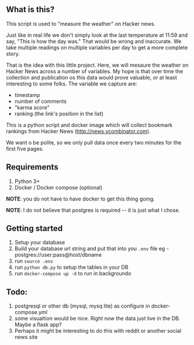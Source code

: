 ## What is this?

This script is used to "measure the weather" on Hacker news.

Just like in real life we don't simply look at the last temperature at 11:59 and say, "This is 
how the day was." That would be wrong and inaccurate. We take multiple readings on multiple variables
per day to get a more complete story. 

That is the idea with this little project. Here, we will mesaure the weather on Hacker News across
a number of variables. My hope is that over time the collection and publication os this data would
prove valuable, or at least interesting to some folks. The variable we capture are:

 - timestamp
 - number of comments
 - "karma score"
 - ranking (the link's position in the list)


This is a python script and docker image which will collect bookmark rankings from Hacker News 
(http://news.ycombinator.com).

We want o be polite, so we only pull data once every two minutes for the first five pages.

## Requirements
  1. Python 3+
  2. Docker / Docker compose (optional)

**NOTE**: you do not have to have docker to get this thing going.

**NOTE**: I do not believe that postgres is required -- it is just what I chose.

## Getting started
  1. Setup your database
  2. Build your database url string and put that into you `.env` file
     eg - postgres://user:pass@host/dbname
  3. run `source .env`
  4. run `python db.py` to setup the tables in your DB
  5. run `docker-compose up -d` to run in backgroundo

## Todo:
  1. postgresql or other db (mysql, mysq lite) as configure in docker-compose.yml
  2. some visualtion would be nice. Right now the data just live in the DB. Maybe a flask app?
  2. Perhaps it might be interesting to do this with reddit or another social news site

